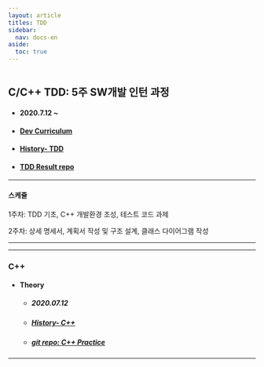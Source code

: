 ```yaml
---
layout: article
titles: TDD
sidebar:
  nav: docs-en
aside:
  toc: true
---
```


<img class="image image--xl" src=""/>

## C/C++ TDD:   5주 SW개발 인턴 과정
+ #### 2020.7.12 ~

+ #### [Dev Curriculum](https://comento.kr/edu/schedule/1355)

+ #### [History- TDD](https://dongsub-joung.github.io/archive.html?tag=TDD)

+ #### [TDD Result repo](https://github.com/dongsub-joung/TDD)



---

#### 스케쥴

1주차: TDD 기초, C++ 개발환경 조성, 테스트 코드 과제

2주차: 상세 명세서, 계획서 작성 및 구조 설계, 클래스 다이어그램 작성

  

---

---

### C++

+ #### Theory
  
  + ##### 2020.07.12
  
  + ##### [History- C++](https://dongsub-joung.github.io/archive.html?tag=cpp)
  
  + ##### [git repo:  C++ Practice](https://github.com/dongsub-joung/CPP_Practice)



---